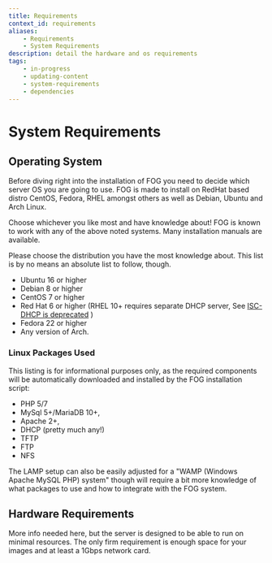 ```yaml
---
title: Requirements
context_id: requirements
aliases:
    - Requirements
    - System Requirements
description: detail the hardware and os requirements
tags:
    - in-progress
    - updating-content
    - system-requirements
    - dependencies
---
```


# System Requirements

<!-- Ideally this page will be a simple table of requirements and then more info for reference like the packages installed by the installer -->


## Operating System

Before diving right into the installation of FOG you need to decide
which server OS you are going to use. FOG is made to install on RedHat
based distro CentOS, Fedora, RHEL amongst others as well as Debian,
Ubuntu and Arch Linux.

Choose whichever you like most and have knowledge about! FOG is known to
work with any of the above noted systems. Many installation manuals are
available.

Please choose the distribution you have the most knowledge about. This
list is by no means an absolute list to follow, though.

-   Ubuntu 16 or higher
-   Debian 8 or higher
-   CentOS 7 or higher
-   Red Hat 6 or higher (RHEL 10+ requires separate DHCP server, See [ISC-DHCP is deprecated](https://github.com/FOGProject/fogproject/issues/730) )
-   Fedora 22 or higher
-   Any version of Arch.


### Linux Packages Used

This listing is for informational purposes only, as the required
components will be automatically downloaded and installed by the FOG
installation script:

-   PHP 5/7
-   MySql 5+/MariaDB 10+,
-   Apache 2+,
-   DHCP (pretty much any!)
-   TFTP
-   FTP
-   NFS

The LAMP setup can also be easily adjusted for a "WAMP (Windows Apache
MySQL PHP) system" though will require a bit more knowledge of what
packages to use and how to integrate with the FOG system.

## Hardware Requirements

More info needed here, but the server is designed to be able to run on minimal resources. The only firm requirement is enough space for your images and at least a 1Gbps network card.
<!-- There are no strict requirements for the hardware of your fog server. It's designed to run very well on minimal resources, but it can certainly still benefit from more power if you have it.
Generally you need

* 2+ core cpu (more cores)
* 2+ GB of Ram -->

